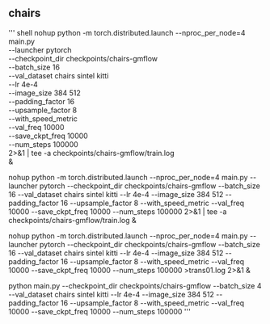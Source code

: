 ## chairs
''' shell
nohup python -m torch.distributed.launch --nproc_per_node=4 main.py \
--launcher pytorch \
--checkpoint_dir checkpoints/chairs-gmflow \
--batch_size 16 \
--val_dataset chairs sintel kitti \
--lr 4e-4 \
--image_size 384 512 \
--padding_factor 16 \
--upsample_factor 8 \
--with_speed_metric \
--val_freq 10000 \
--save_ckpt_freq 10000 \
--num_steps 100000 \
2>&1 | tee -a checkpoints/chairs-gmflow/train.log \
&


nohup python -m torch.distributed.launch --nproc_per_node=4 main.py --launcher pytorch --checkpoint_dir checkpoints/chairs-gmflow --batch_size 16 --val_dataset chairs sintel kitti --lr 4e-4 --image_size 384 512 --padding_factor 16 --upsample_factor 8 --with_speed_metric --val_freq 10000 --save_ckpt_freq 10000 --num_steps 100000 2>&1 | tee -a checkpoints/chairs-gmflow/train.log &

nohup python -m torch.distributed.launch --nproc_per_node=4 main.py --launcher pytorch --checkpoint_dir checkpoints/chairs-gmflow --batch_size 16 --val_dataset chairs sintel kitti --lr 4e-4 --image_size 384 512 --padding_factor 16 --upsample_factor 8 --with_speed_metric --val_freq 10000 --save_ckpt_freq 10000 --num_steps 100000 >trans01.log 2>&1 &

python main.py --checkpoint_dir checkpoints/chairs-gmflow --batch_size 4 --val_dataset chairs sintel kitti --lr 4e-4 --image_size 384 512 --padding_factor 16 --upsample_factor 8 --with_speed_metric --val_freq 10000 --save_ckpt_freq 10000 --num_steps 100000
'''